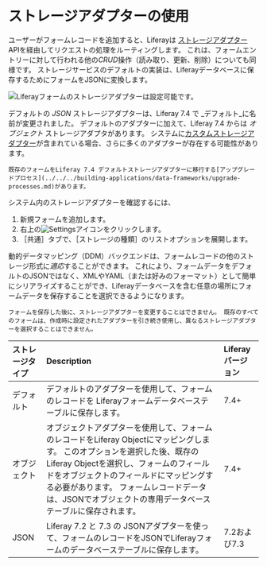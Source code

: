 # ストレージアダプターの使用

ユーザーがフォームレコードを追加すると、Liferayは [ストレージアダプター](../developer-guide/understanding-form-storage-adapters.md) APIを経由してリクエストの処理をルーティングします。 これは、フォームエントリーに対して行われる他の*CRUD*操作（読み取り、更新、削除）についても同様です。 ストレージサービスのデフォルトの実装は、Liferayデータベースに保存するためにフォームをJSONに変換します。

![Liferayフォームのストレージアダプターは設定可能です。](./using-storage-adapters/images/01.png)

デフォルトの _JSON_ ストレージアダプターは、Liferay 7.4 で _デフォルト_に名前が変更されました。 デフォルトのアダプターに加えて、Liferay 7.4 からは _オブジェクト_ ストレージアダプタがあります。 システムに[カスタムストレージアダプター](../developer-guide/writing-a-form-storage-adapter.md)が含まれている場合、さらに多くのアダプターが存在する可能性があります。

```{note}
既存のフォームをLiferay 7.4 デフォルトストレージアダプターに移行する[アップグレードプロセス](../../../building-applications/data-frameworks/upgrade-processes.md)があります。
```

システム内のストレージアダプターを確認するには、

1. 新規フォームを追加します。
1. 右上の![Settings](../../../images/icon-settings.png)アイコンをクリックします。
1. ［共通］タブで、［ストレージの種類］のリストオプションを展開します。

動的データマッピング（DDM）バックエンドは、フォームレコードの他のストレージ形式に*適応*することができます。 これにより、フォームデータをデフォルトのJSONではなく、XMLやYAML（または好みのフォーマット）として簡単にシリアライズすることができ、Liferayデータベースを含む任意の場所にフォームデータを保存することを選択できるようになります。

```{important}
フォームを保存した後に、ストレージアダプターを変更することはできません。 既存のすべてのフォームは、作成時に設定されたアダプターを引き続き使用し、異なるストレージアダプターを選択することはできません。
```

| ストレージタイプ | Description                                                                                                                                                                   | Liferayバージョン |
|:-------- |:----------------------------------------------------------------------------------------------------------------------------------------------------------------------------- |:------------ |
| デフォルト    | デフォルトのアダプターを使用して、フォームのレコードを Liferayフォームデータベーステーブルに保存します。                                                                                                                      | 7.4+         |
| オブジェクト   | オブジェクトアダプターを使用して、フォームのレコードをLiferay Objectにマッピングします。 このオプションを選択した後、既存のLiferay Objectを選択し、フォームのフィールドをオブジェクトのフィールドにマッピングする必要があります。 フォームレコードデータは、JSONでオブジェクトの専用データベーステーブルに保存されます。 | 7.4+         |
| JSON     | Liferay 7.2 と 7.3 の JSONアダプターを使って、フォームのレコードをJSONでLiferayフォームのデータベーステーブルに保存します。                                                                                                | 7.2および7.3    |
